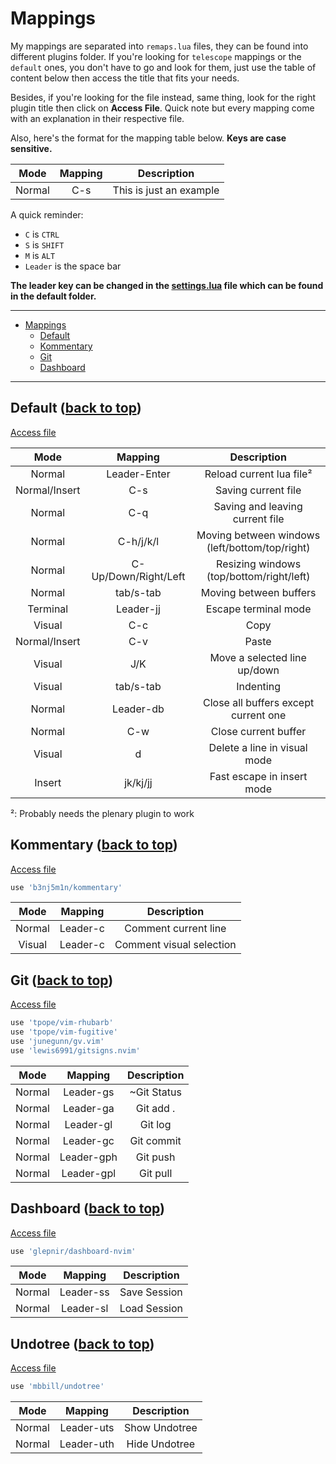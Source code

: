 <!--
 _   .-')      ('-.      _ (`-.    _ (`-.              .-') _              .-')    
( '.( OO )_   ( OO ).-. ( (OO  )  ( (OO  )            ( OO ) )            ( OO ).  
 ,--.   ,--.) / . --. /_.`     \ _.`     \ ,-.-') ,--./ ,--,'  ,----.    (_)---\_) 
 |   `.'   |  | \-.  \(__...--''(__...--'' |  |OO)|   \ |  |\ '  .-./-') /    _ |  
 |         |.-'-'  |  ||  /  | | |  /  | | |  |  \|    \|  | )|  |_( O- )\  :` `.  
 |  |'.'|  | \| |_.'  ||  |_.' | |  |_.' | |  |(_/|  .     |/ |  | .--, \ '..`''.) 
 |  |   |  |  |  .-.  ||  .___.' |  .___.',|  |_.'|  |\    | (|  | '. (_/.-._)   \ 
 |  |   |  |  |  | |  ||  |      |  |    (_|  |   |  | \   |  |  '--'  | \       / 
 `--'   `--'  `--' `--'`--'      `--'      `--'   `--'  `--'   `------'   `-----'  
-->

# Mappings

My mappings are separated into `remaps.lua` files, they can be found into different
plugins folder. If you're looking for `telescope` mappings or the `default` ones,
you don't have to go and look for them, just use the table of content below then
access the title that fits your needs.

Besides, if you're looking for the file instead, same thing, look for the right
plugin title then click on **Access File**. Quick note but every mapping come
with an explanation in their respective file.

Also, here's the format for the mapping table below. **Keys are case sensitive.**

|  Mode  | Mapping |       Description       |
|:------:|:-------:|:-----------------------:|
| Normal |   C-s   | This is just an example |

A quick reminder:

- `C` is `CTRL`
- `S` is `SHIFT`
- `M` is `ALT`
- `Leader` is the space bar

**The leader key can be changed in the [settings.lua](/lua/lt/defaults/settings.lua) file
which can be found in the default folder.**

---

- [Mappings](#mappings)
  * [Default](#default-back-to-top)
  * [Kommentary](#kommentary-back-to-top)
  * [Git](#git-back-to-top)
  * [Dashboard](#dashboard-back-to-top)

---

## Default ([back to top](#mappings))

[Access file](/lua/lt/defaults/remaps.lua)

|      Mode     |        Mapping       |                   Description                  |
|:-------------:|:--------------------:|:----------------------------------------------:|
|     Normal    |     Leader-Enter     |            Reload current lua file²            |
| Normal/Insert |          C-s         |               Saving current file              |
|     Normal    |          C-q         |         Saving and leaving current file        |
|     Normal    |       C-h/j/k/l      | Moving between windows (left/bottom/top/right) |
|     Normal    | C-Up/Down/Right/Left |    Resizing windows (top/bottom/right/left)    |
|     Normal    |       tab/s-tab      |             Moving between buffers             |
|    Terminal   |       Leader-jj      |              Escape terminal mode              |
|     Visual    |          C-c         |                      Copy                      |
| Normal/Insert |          C-v         |                      Paste                     |
|     Visual    |          J/K         |          Move a selected line up/down          |
|     Visual    |       tab/s-tab      |                    Indenting                   |
|     Normal    |       Leader-db      |      Close all buffers except current one      |
|     Normal    |          C-w         |              Close current buffer              |
|     Visual    |           d          |          Delete a line in visual mode          |
|     Insert    |       jk/kj/jj       |           Fast escape in insert mode           |

²: Probably needs the plenary plugin to work

## Kommentary ([back to top](#mappings))

[Access file](/lua/lt/kommentary/remaps.lua)

```bash
use 'b3nj5m1n/kommentary'
```

|  Mode  |  Mapping |        Description       |
|:------:|:--------:|:------------------------:|
| Normal | Leader-c |   Comment current line   |
| Visual | Leader-c | Comment visual selection |

## Git ([back to top](#mappings))

[Access file](/lua/lt/git/remaps.lua)

```bash
use 'tpope/vim-rhubarb'
use 'tpope/vim-fugitive'
use 'junegunn/gv.vim'
use 'lewis6991/gitsigns.nvim' 
```

|  Mode  |   Mapping  | Description |
|:------:|:----------:|:-----------:|
| Normal |  Leader-gs | ~Git Status |
| Normal |  Leader-ga |  Git add .  |
| Normal |  Leader-gl |   Git log   |
| Normal |  Leader-gc |  Git commit |
| Normal | Leader-gph |   Git push  |
| Normal | Leader-gpl |   Git pull  |

## Dashboard ([back to top](#mappings))

[Access file](/lua/lt/dashboard/remaps.lua)

```bash
use 'glepnir/dashboard-nvim'
```

|  Mode  |  Mapping  |  Description |
|:------:|:---------:|:------------:|
| Normal | Leader-ss | Save Session |
| Normal | Leader-sl | Load Session |

## Undotree ([back to top](#mappings))

[Access file](/lua/lt/undotree/remaps.lua)

```bash
use 'mbbill/undotree'
```

|  Mode  |   Mapping  |  Description  |
|:------:|:----------:|:-------------:|
| Normal | Leader-uts | Show Undotree |
| Normal | Leader-uth | Hide Undotree |

